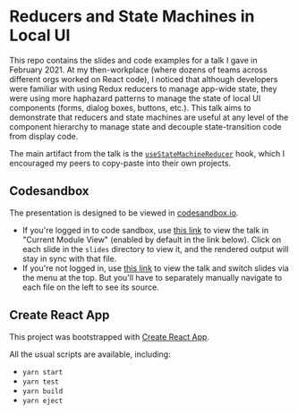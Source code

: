 # Reducers and State Machines in Local UI

This repo contains the slides and code examples for a talk I gave in February 2021. At my then-workplace (where dozens of teams across different orgs worked on React code), I noticed that although developers were familiar with using Redux reducers to manage app-wide state, they were using more haphazard patterns to manage the state of local UI components (forms, dialog boxes, buttons, etc.). This talk aims to demonstrate that reducers and state machines are useful at any level of the component hierarchy to manage state and decouple state-transition code from display code.

The main artifact from the talk is the [`useStateMachineReducer`](https://github.com/drbr/state-machine-talk/blob/main/src/examples/UseStateMachineReducer.tsx) hook,
which I encouraged my peers to copy-paste into their own projects.

## Codesandbox

The presentation is designed to be viewed in [codesandbox.io](https://codesandbox.io).

- If you're logged in to code sandbox, use [this link](https://codesandbox.io/s/github/drbr/state-machine-talk?moduleview=1&file=/src/slides/Introduction.tsx) to view the talk in "Current Module View" (enabled by default in the link below). Click on each slide in the `slides` directory to view it, and the rendered output will stay in sync with that file.
- If you're not logged in, use [this link](https://codesandbox.io/p/sandbox/github/drbr/state-machine-talk/tree/main/?file=%2Fsrc%2Findex.tsx) to view the talk and switch slides via the menu at the top. But you'll have to separately manually navigate to each file on the left to see its source.

## Create React App

This project was bootstrapped with [Create React App](https://github.com/facebook/create-react-app).

All the usual scripts are available, including:

- `yarn start`
- `yarn test`
- `yarn build`
- `yarn eject`
